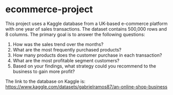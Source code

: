 # ecommerce-project
This project uses a Kaggle database from a UK-based e-commerce platform with one year of sales transactions. The dataset contains 500,000 rows and 8 columns. The primary goal is to answer the following questions:

1. How was the sales trend over the months?
2. What are the most frequently purchased products?
3. How many products does the customer purchase in each transaction?
4. What are the most profitable segment customers?
5. Based on your findings, what strategy could you recommend to the business to gain more profit?

The link to the database on Kaggle is: https://www.kaggle.com/datasets/gabrielramos87/an-online-shop-business
